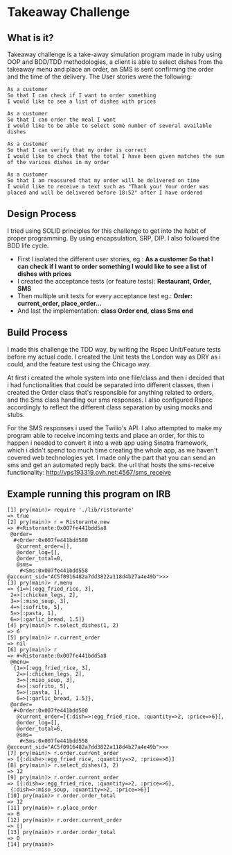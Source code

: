 Takeaway Challenge
==================

What is it?
---------

Takeaway challenge is a take-away simulation program made in ruby using OOP and
BDD/TDD methodologies, a client is able to select dishes from the takeaway
menu and place an order,
an SMS is sent confirming the order and the time of the delivery.
The User stories were the following:

```
As a customer
So that I can check if I want to order something
I would like to see a list of dishes with prices

As a customer
So that I can order the meal I want
I would like to be able to select some number of several available dishes

As a customer
So that I can verify that my order is correct
I would like to check that the total I have been given matches the sum of the various dishes in my order

As a customer
So that I am reassured that my order will be delivered on time
I would like to receive a text such as "Thank you! Your order was placed and will be delivered before 18:52" after I have ordered
```


Design Process
-------
I tried using SOLID principles for this challenge to get into the habit
of proper programming. By using encapsulation, SRP, DIP.
I also followed the BDD life cycle.
* First I isolated the different user stories, eg.:
  **As a customer
  So that I can check if I want to order something
  I would like to see a list of dishes with prices**
* I created the acceptance tests (or feature tests):
  **Restaurant, Order, SMS**
* Then multiple unit tests for every acceptance test eg.:
  **Order: current_order, place_order...**
* And last the implementation:
  **class Order end, class Sms end**


Build Process
-----

I made this challenge the TDD way, by writing the Rspec Unit/Feature tests
before my actual code. I created the Unit tests the London way as DRY
as i could, and the feature test using the Chicago way.

At first i created the whole system into one file/class and then i decided that
i had functionalities that could be separated into different classes, then i
created the Order class that's responsible for anything related to orders, and
the Sms class handling our sms responses. I also configured Rspec accordingly
to reflect the different class separation by using mocks and stubs.

For the SMS responses i used the Twilio's API. I also attempted to make my
program able to receive incoming texts and place an order, for this to happen i
needed to convert it into a web app using Sinatra framework,
which i didn't spend too much time creating the whole app,
as we haven't covered web technologies yet.
I made only the part that you can send an sms and get an automated reply back.
the url that hosts the sms-receive functionality:
http://vps193319.ovh.net:4567/sms_receive


Example running this program on IRB
-----

```
[1] pry(main)> require './lib/ristorante'
=> true
[2] pry(main)> r = Ristorante.new
=> #<Ristorante:0x007fe441bdd5a8
 @order=
  #<Order:0x007fe441bdd580
   @current_order=[],
   @order_log=[],
   @order_total=0,
   @sms=
    #<Sms:0x007fe441bdd558 @account_sid="AC5f0916482a7dd3822a118d4b27a4e49b">>>
[3] pry(main)> r.menu
=> {1=>[:egg_fried_rice, 3],
 2=>[:chicken_legs, 2],
 3=>[:miso_soup, 3],
 4=>[:sofrito, 5],
 5=>[:pasta, 1],
 6=>[:garlic_bread, 1.5]}
[4] pry(main)> r.select_dishes(1, 2)
=> 6
[5] pry(main)> r.current_order
=> nil
[6] pry(main)> r
=> #<Ristorante:0x007fe441bdd5a8
 @menu=
  {1=>[:egg_fried_rice, 3],
   2=>[:chicken_legs, 2],
   3=>[:miso_soup, 3],
   4=>[:sofrito, 5],
   5=>[:pasta, 1],
   6=>[:garlic_bread, 1.5]},
 @order=
  #<Order:0x007fe441bdd580
   @current_order=[{:dish=>:egg_fried_rice, :quantity=>2, :price=>6}],
   @order_log=[],
   @order_total=6,
   @sms=
    #<Sms:0x007fe441bdd558 @account_sid="AC5f0916482a7dd3822a118d4b27a4e49b">>>
[7] pry(main)> r.order.current_order
=> [{:dish=>:egg_fried_rice, :quantity=>2, :price=>6}]
[8] pry(main)> r.select_dishes(3, 2)
=> 12
[9] pry(main)> r.order.current_order
=> [{:dish=>:egg_fried_rice, :quantity=>2, :price=>6},
 {:dish=>:miso_soup, :quantity=>2, :price=>6}]
[10] pry(main)> r.order.order_total
=> 12
[11] pry(main)> r.place_order
=> 0
[12] pry(main)> r.order.current_order
=> []
[13] pry(main)> r.order.order_total
=> 0
[14] pry(main)>
```
